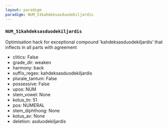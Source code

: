 ```yaml
---
layout: paradigm
paradigm: NUM_51kahdeksasduodekiljardis
---
```

### ` NUM_51kahdeksasduodekiljardis `

Optimisation hack for exceptional compound ’kahdeksasduodekiljardis’ that inflects in all parts with agreement
* clitics: False
* grade_dir: weaken
* harmony: back
* suffix_regex: kahdeksasduodekiljardis
* plurale_tantum: False
* possessive: False
* upos: NUM
* stem_vowel: None
* kotus_tn: 51
* pos: NUMERAL
* stem_diphthong: None
* kotus_av: None
* deletion: asduodekiljardis

